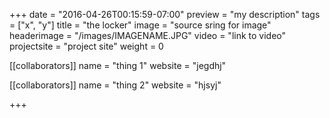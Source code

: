 +++
date = "2016-04-26T00:15:59-07:00"
preview = "my description"
tags = ["x", "y"]
title = "the locker"
image = "source sring for image"
headerimage = "/images/IMAGENAME.JPG"
video = "link to video"
projectsite = "project site"
weight = 0

[[collaborators]]
name = "thing 1"
website = "jegdhj"

[[collaborators]]
name = "thing 2"
website = "hjsyj"

+++